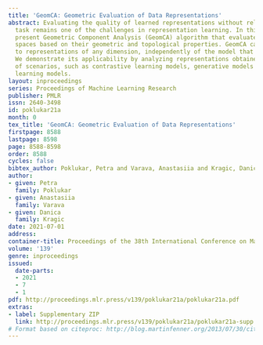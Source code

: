 ```yaml
---
title: 'GeomCA: Geometric Evaluation of Data Representations'
abstract: Evaluating the quality of learned representations without relying on a downstream
  task remains one of the challenges in representation learning. In this work, we
  present Geometric Component Analysis (GeomCA) algorithm that evaluates representation
  spaces based on their geometric and topological properties. GeomCA can be applied
  to representations of any dimension, independently of the model that generated them.
  We demonstrate its applicability by analyzing representations obtained from a variety
  of scenarios, such as contrastive learning models, generative models and supervised
  learning models.
layout: inproceedings
series: Proceedings of Machine Learning Research
publisher: PMLR
issn: 2640-3498
id: poklukar21a
month: 0
tex_title: 'GeomCA: Geometric Evaluation of Data Representations'
firstpage: 8588
lastpage: 8598
page: 8588-8598
order: 8588
cycles: false
bibtex_author: Poklukar, Petra and Varava, Anastasiia and Kragic, Danica
author:
- given: Petra
  family: Poklukar
- given: Anastasiia
  family: Varava
- given: Danica
  family: Kragic
date: 2021-07-01
address:
container-title: Proceedings of the 38th International Conference on Machine Learning
volume: '139'
genre: inproceedings
issued:
  date-parts:
  - 2021
  - 7
  - 1
pdf: http://proceedings.mlr.press/v139/poklukar21a/poklukar21a.pdf
extras:
- label: Supplementary ZIP
  link: http://proceedings.mlr.press/v139/poklukar21a/poklukar21a-supp.zip
# Format based on citeproc: http://blog.martinfenner.org/2013/07/30/citeproc-yaml-for-bibliographies/
---
```

